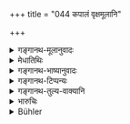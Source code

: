 +++
title = "044 कपालं वृक्षमूलानि"

+++

<details><summary>गङ्गानथ-मूलानुवादः</summary>

The potsherd, the roots of trees, coarse cloth, solitude, e quality towards all,—are the mark of the liberated man.—(44).
</details>

<details><summary>मेधातिथिः</summary>

भिक्षाभोजनपात्रं **कपालं** कर्परम् । निकेतो **वृक्षमूलानि** । **कुचैलं** स्थूलजीर्णवस्त्रखण्डम् । **समता** शत्रौ मित्रे उभयरूपरहिते स्वात्मनि च । **मुक्तस्य लक्षणम्** । अचिरप्राप्यता मोक्षस्योच्यते, न पुनर् इयतैव मुक्तो भवति ॥ ६.४४ ॥
</details>

<details><summary>गङ्गानथ-भाष्यानुवादः</summary>

The ‘*potsherd*’—the broken jar—shall be his dish and his begging-bow;—The ‘*roots of trees*’ shall be his home.

‘*Coarse cloth*’—Rough and torn pieces of doth.

‘*Equality*’—towards the friend and the enemy, to one who is neither a friend nor an enemy, as well as towards himself.

‘*Mark of the liberated person*’. What this means is that to such a man liberation is quickly attained; not that the man becomes liberated by these alone.—(44).
</details>

<details><summary>गङ्गानथ-टिप्पन्यः</summary>

This verse is quoted in *Aparārka* (p. 953);—and in *Parāśaramādhava* (Ācāra, p. 569).
</details>

<details><summary>गङ्गानथ-तुल्य-वाक्यानि</summary>

*Mahābhārata* (12.245.7).—(Same as Manu, the second line being read as
‘*Upekṣā sarvabhūtānāmetāvadbhikṣulakṣaṇam*.’)

*Gautama* (3.18-19, 25).—‘He shall wear a cloth just to cover his
nakedness; an old rag, duly washed, say some. He shall not undertake anything for his spiritual or temporal welfare.’

*Baudhāyana* (2.11, 19, 21).—‘He shall wear cloth just to cover his
nakedness. He shall wear a dress dyed yellowish red.’

Do. (2.17.44).—‘He should no longer wear any white dress.’

*Āpastamba* (2. 21.11).—‘It is ordained that he shall wear clothes
discarded by others.’

*Vaśiṣṭha* (10.9, 10, 13, 27).—‘He should wear a single garment; or
cover his body with a skin or with grass that has been nibbled at by the cow. He shall dwell at the extremity of the village, in a temple, or in an empty house, or at the root of a tree. He should not be crooked in bis ways; he should not observe the rules of impurity on account of deaths or births; he should not have a house; he should he of concentrated mind.’

*Viṣṇu* (96.10, 11).—‘He must live in an empty house; or at the root of
a tree.’
</details>

<details><summary>भारुचिः</summary>

**समता**दिगुणविधानार्थम् इदं भिक्षोः ॥ ६.४४ ॥
</details>

<details><summary>Bühler</summary>

044	A potsherd (instead of an alms-bowl), the roots of trees (for a dwelling), coarse worn-out garments, life in solitude and indifference towards everything, are the marks of one who has attained liberation.
</details>
